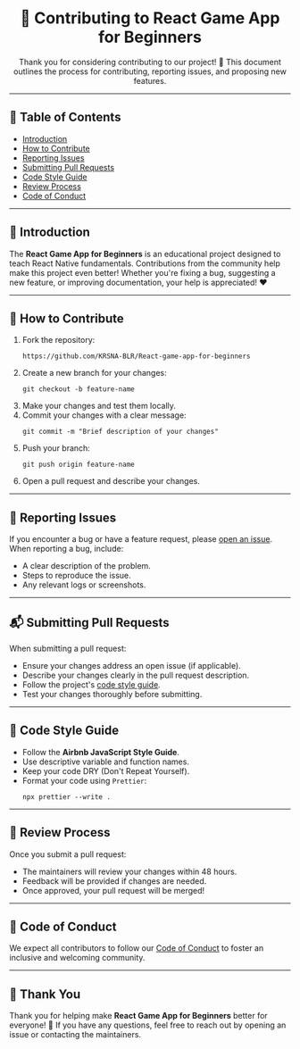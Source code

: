 <!DOCTYPE html>
<html lang="en">
<head>
  <meta charset="UTF-8">
  <meta name="viewport" content="width=device-width, initial-scale=1.0">
  </head>
<body>
  <h1 align="center">🤝 Contributing to React Game App for Beginners</h1>

  <p align="center">
    Thank you for considering contributing to our project! 🙌 This document outlines the process for contributing, reporting issues, and proposing new features.
  </p>

  <hr>

  <h2>📌 Table of Contents</h2>
  <ul>
    <li><a href="#introduction">Introduction</a></li>
    <li><a href="#how-to-contribute">How to Contribute</a></li>
    <li><a href="#reporting-issues">Reporting Issues</a></li>
    <li><a href="#submitting-pull-requests">Submitting Pull Requests</a></li>
    <li><a href="#code-style-guide">Code Style Guide</a></li>
    <li><a href="#review-process">Review Process</a></li>
    <li><a href="#code-of-conduct">Code of Conduct</a></li>
  </ul>

  <hr>

  <h2 id="introduction">📖 Introduction</h2>
  <p>
    The <strong>React Game App for Beginners</strong> is an educational project designed to teach React Native fundamentals. Contributions from the community help make this project even better! Whether you're fixing a bug, suggesting a new feature, or improving documentation, your help is appreciated! ❤️
  </p>

  <hr>

  <h2 id="how-to-contribute">🔧 How to Contribute</h2>
  <ol>
    <li>Fork the repository: 
      <pre><code>https://github.com/KRSNA-BLR/React-game-app-for-beginners</code></pre>
    </li>
    <li>Create a new branch for your changes:
      <pre><code>git checkout -b feature-name</code></pre>
    </li>
    <li>Make your changes and test them locally.</li>
    <li>Commit your changes with a clear message:
      <pre><code>git commit -m "Brief description of your changes"</code></pre>
    </li>
    <li>Push your branch:
      <pre><code>git push origin feature-name</code></pre>
    </li>
    <li>Open a pull request and describe your changes.</li>
  </ol>

  <hr>

  <h2 id="reporting-issues">🐞 Reporting Issues</h2>
  <p>If you encounter a bug or have a feature request, please <a href="https://github.com/KRSNA-BLR/React-game-app-for-beginners/issues">open an issue</a>. When reporting a bug, include:</p>
  <ul>
    <li>A clear description of the problem.</li>
    <li>Steps to reproduce the issue.</li>
    <li>Any relevant logs or screenshots.</li>
  </ul>

  <hr>

  <h2 id="submitting-pull-requests">📬 Submitting Pull Requests</h2>
  <p>When submitting a pull request:</p>
  <ul>
    <li>Ensure your changes address an open issue (if applicable).</li>
    <li>Describe your changes clearly in the pull request description.</li>
    <li>Follow the project's <a href="#code-style-guide">code style guide</a>.</li>
    <li>Test your changes thoroughly before submitting.</li>
  </ul>

  <hr>

  <h2 id="code-style-guide">📝 Code Style Guide</h2>
  <ul>
    <li>Follow the <strong>Airbnb JavaScript Style Guide</strong>.</li>
    <li>Use descriptive variable and function names.</li>
    <li>Keep your code DRY (Don't Repeat Yourself).</li>
    <li>Format your code using <code>Prettier</code>:
      <pre><code>npx prettier --write .</code></pre>
    </li>
  </ul>

  <hr>

  <h2 id="review-process">🧐 Review Process</h2>
  <p>Once you submit a pull request:</p>
  <ul>
    <li>The maintainers will review your changes within 48 hours.</li>
    <li>Feedback will be provided if changes are needed.</li>
    <li>Once approved, your pull request will be merged!</li>
  </ul>

  <hr>

  <h2 id="code-of-conduct">🤗 Code of Conduct</h2>
  <p>We expect all contributors to follow our <a href="CODE_OF_CONDUCT.md">Code of Conduct</a> to foster an inclusive and welcoming community.</p>

  <hr>

  <h2>🌟 Thank You</h2>
  <p>Thank you for helping make <strong>React Game App for Beginners</strong> better for everyone! 💪 If you have any questions, feel free to reach out by opening an issue or contacting the maintainers.</p>
</body>
</html>
